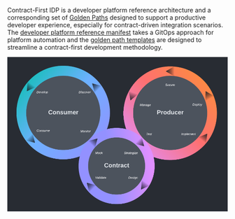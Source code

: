 Contract-First IDP is a developer platform reference architecture and a corresponding set of [Golden Paths](https://engineering.atspotify.com/2020/08/how-we-use-golden-paths-to-solve-fragmentation-in-our-software-ecosystem/) designed to support a productive developer experience, especially for contract-driven integration scenarios. The [developer platform reference manifest](https://github.com/contract-first-idp/platform-components) takes a GitOps approach for platform automation and the [golden path templates](https://github.com/contract-first-idp/software-templates) are designed to streamline a contract-first development methodology.

![API Lifecycle](/images/api-lifecycle.png?raw=true)